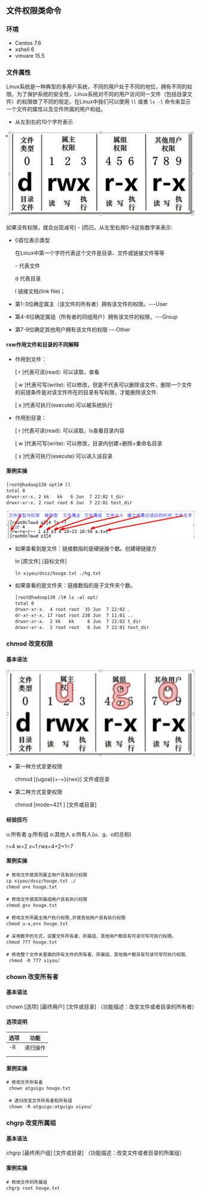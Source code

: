 ## 文件权限类命令

### 环境

- Centos 7.6
- xshell 6
- vmvare 15.5



### 文件属性

Linux系统是一种典型的多用户系统，不同的用户处于不同的地位，拥有不同的权限。为了保护系统的安全性，Linux系统对不同的用户访问同一文件（包括目录文件）的权限做了不同的规定。在Linux中我们可以使用 `ll` 或者 `ls -l` 命令来显示一个文件的属性以及文件所属的用户和组。



- 从左到右的10个字符表示

![image-20200607224352251](images/image-20200607224352251.png)

如果没有权限，就会出现减号[ - ]而已。从左至右用0-9这些数字来表示:

- 0首位表示类型

  在Linux中第一个字符代表这个文件是目录、文件或链接文件等等

  \- 代表文件

  d 代表目录

   l 链接文档(link file)；

- 第1-3位确定属主（该文件的所有者）拥有该文件的权限。---User

- 第4-6位确定属组（所有者的同组用户）拥有该文件的权限，---Group

- 第7-9位确定其他用户拥有该文件的权限 ---Other



#### rxw作用文件和目录的不同解释

- 作用到文件：

  [ r ]代表可读(read): 可以读取，查看

  [ w ]代表可写(write): 可以修改，但是不代表可以删除该文件，删除一个文件的前提条件是对该文件所在的目录有写权限，才能删除该文件.

  [ x ]代表可执行(execute):可以被系统执行

- 作用到目录：

  [ r ]代表可读(read): 可以读取，ls查看目录内容

  [ w ]代表可写(write): 可以修改，目录内创建+删除+重命名目录

  [ x ]代表可执行(execute):可以进入该目录



#### 案例实操

```shell
[root@hadoop130 opt]# ll
total 0
drwxr-xr-x. 2 kk   kk   6 Jun  7 22:02 t_dir
drwxr-xr-x. 2 root root 6 Jun  7 22:01 test_dir
```



![image-20200607224736536](images/image-20200607224736536.png)



- 如果查看到是文件：链接数指的是硬链接个数。创建硬链接方

  ln [原文件] [目标文件]  

  ```shell
  ln xiyou/dssz/houge.txt ./hg.txt
  ```

- 如果查看的是文件夹：链接数指的是子文件夹个数。

  ```shell
  [root@hadoop130 /]# ls -al opt/
  total 0
  drwxr-xr-x.  4 root root  35 Jun  7 22:02 .
  dr-xr-xr-x. 17 root root 238 Jun  7 11:01 ..
  drwxr-xr-x.  2 kk   kk     6 Jun  7 22:02 t_dir
  drwxr-xr-x.  2 root root   6 Jun  7 22:01 test_dir
  ```

  



### chmod 改变权限



#### 基本语法

![image-20200607225207183](images/image-20200607225207183.png)

- 第一种方式变更权限

  chmod [{ugoa}{+-=}{rwx}] 文件或目录

- 第二种方式变更权限

  chmod [mode=421 ] [文件或目录]



#### 经验技巧

u:所有者 g:所有组 o:其他人 a:所有人(u、g、o的总和)

r=4 w=2 x=1    rwx=4+2+1=7



#### 案例实操

```shell
# 修改文件使其所属主用户具有执行权限
cp xiyou/dssz/houge.txt ./
chmod u+x houge.txt

# 修改文件使其所属组用户具有执行权限
chmod g+x houge.txt

# 修改文件所属主用户执行权限,并使其他用户具有执行权限
chmod u-x,o+x houge.txt

# 采用数字的方式，设置文件所有者、所属组、其他用户都具有可读可写可执行权限。
chmod 777 houge.txt

# 修改整个文件夹里面的所有文件的所有者、所属组、其他用户都具有可读可写可执行权限。
 chmod -R 777 xiyou/
```





###  chown 改变所有者



#### 基本语法

chown [选项] [最终用户] [文件或目录]      （功能描述：改变文件或者目录的所有者）



#### 选项说明

| 选项 | 功能     |
| ---- | -------- |
| -R   | 递归操作 |
|      |          |
|      |          |



#### 案例实操

```shell
# 修改文件所有者
 chown atguigu houge.txt 
 
 # 递归改变文件所有者和所有组
 chown -R atguigu:atguigu xiyou/
```





###  chgrp 改变所属组



#### 基本语法

chgrp [最终用户组] [文件或目录]    （功能描述：改变文件或者目录的所属组）



#### 案例实操

```shell
# 修改文件的所属组
chgrp root houge.txt
```

